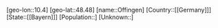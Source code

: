 ﻿---
location: [48.48,10.4]
type: City
tags:
- geo/City


SpocWebEntityId: 33073
isDeleted: false
confidential: public

---
[geo-lon::10.4]
[geo-lat::48.48]
[name::Offingen]
[Country::[[Germany]]]
[State::[[Bayern]]]
[Population::]
[Unknown::]

